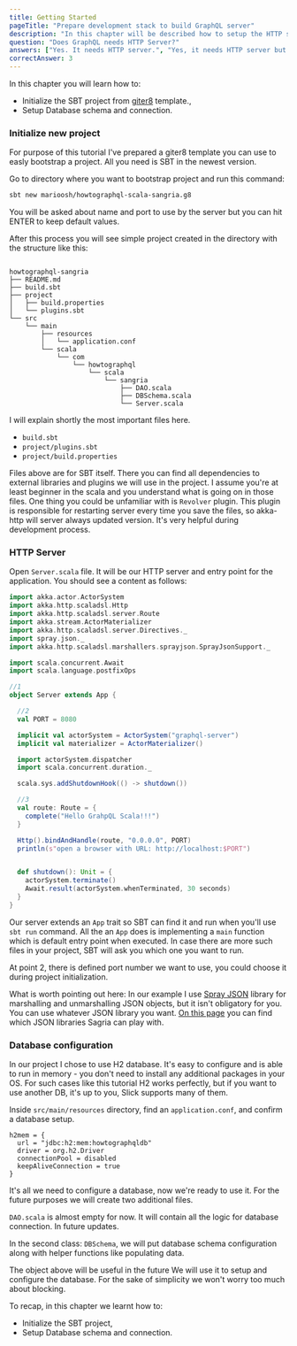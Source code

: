 ```yaml
---
title: Getting Started
pageTitle: "Prepare development stack to build GraphQL server"
description: "In this chapter will be described how to setup the HTTP server, install all dependencies and setup the database."
question: "Does GraphQL needs HTTP Server?"
answers: ["Yes. It needs HTTP server.", "Yes, it needs HTTP server but some of features can be used without that", "No, but it strictly recommended to use. Without HTTP layer, GraphQL is losing some of its features.","No, GraphQL is specification is far away from transportation protocol. You can use HTTP, Websockets, sockets or even use it internally in you application." ]
correctAnswer: 3
---
```


In this chapter you will learn how to:
* Initialize the SBT project from [giter8](http://www.foundweekends.org/giter8/) template.,
* Setup Database schema and connection.

### Initialize new project

For purpose of this tutorial I've prepared a giter8 template you can use to easly bootstrap a project. All you need is SBT in the newest version.

<Instruction>

Go to directory where you want to bootstrap project and run this command:

```bash
sbt new marioosh/howtographql-scala-sangria.g8
```

</Instruction>

You will be asked about name and port to use by the server but you can hit ENTER to keep default values.

After this process you will see simple project created in the directory with the structure like this:

```

howtographql-sangria
├── README.md
├── build.sbt
├── project
│   ├── build.properties
│   └── plugins.sbt
└── src
    └── main
        ├── resources
        │   └── application.conf
        └── scala
            └── com
                └── howtographql
                    └── scala
                        └── sangria
                            ├── DAO.scala
                            ├── DBSchema.scala
                            └── Server.scala
```

I will explain shortly the most important files here.

  - `build.sbt`
  - `project/plugins.sbt`
  - `project/build.properties`

Files above are for SBT itself. There you can find all dependencies to external libraries and plugins we will use in the project.
I assume you're at least beginner in the scala and you understand what is going on in those files. One thing you could be unfamiliar with is `Revolver` plugin.
This plugin is responsible for restarting server every time you save the files, so akka-http will server always updated version. It's very helpful during development process.



### HTTP Server

<Instruction>

Open `Server.scala` file. It will be our HTTP server and entry point for the application.
You should see a content as follows:

```scala
import akka.actor.ActorSystem
import akka.http.scaladsl.Http
import akka.http.scaladsl.server.Route
import akka.stream.ActorMaterializer
import akka.http.scaladsl.server.Directives._
import spray.json._
import akka.http.scaladsl.marshallers.sprayjson.SprayJsonSupport._

import scala.concurrent.Await
import scala.language.postfixOps

//1
object Server extends App {

  //2
  val PORT = 8080

  implicit val actorSystem = ActorSystem("graphql-server")
  implicit val materializer = ActorMaterializer()

  import actorSystem.dispatcher
  import scala.concurrent.duration._

  scala.sys.addShutdownHook(() -> shutdown())

  //3
  val route: Route = {
    complete("Hello GrahpQL Scala!!!")
  }

  Http().bindAndHandle(route, "0.0.0.0", PORT)
  println(s"open a browser with URL: http://localhost:$PORT")


  def shutdown(): Unit = {
    actorSystem.terminate()
    Await.result(actorSystem.whenTerminated, 30 seconds)
  }
}
```

</Instruction>

Our server extends an `App` trait so SBT can find it and run when you'll use `sbt run` command. All the an `App` does is implementing a `main` function which is default entry point when executed. In case there are more such files in your project, SBT will ask you which one you want to run.

At point 2, there is defined port number we want to use, you could choose it during project initialization.

What is worth pointing out here: In our example I use [Spray JSON](https://github.com/spray/spray-json) library for marshalling and unmarshalling JSON objects, but it isn't obligatory for you. You can use whatever JSON library you want. [On this page](http://sangria-graphql.org/download/) you can find which JSON libraries Sagria can play with.

### Database configuration

In our project I chose to use H2 database. It's easy to configure and is able to run in memory - you don't need to install any additional packages in your OS. For such cases like this tutorial H2 works perfectly, but if you want to use another DB, it's up to you, Slick supports many of them.

<Instruction>

Inside `src/main/resources` directory, find an `application.conf`, and confirm a database setup.

```
h2mem = {
  url = "jdbc:h2:mem:howtographqldb"
  driver = org.h2.Driver
  connectionPool = disabled
  keepAliveConnection = true
}
```

</Instruction>

It's all we need to configure a database, now we're ready to use it. For the future purposes we will create two additional files.

`DAO.scala` is almost empty for now. It will contain all the logic for database connection. In future updates.

In the second class: `DBSchema`, we will put database schema configuration along with helper functions like populating data.

</Instruction>

The object above will be useful in the future  We will use it to setup and configure the database. For the sake of simplicity we won't worry too much about blocking.

To recap, in this chapter we learnt how to:
* Initialize the SBT project,
* Setup Database schema and connection.
